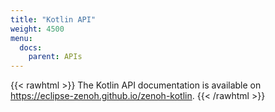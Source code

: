 ```yaml
---
title: "Kotlin API"
weight: 4500
menu:
  docs:
    parent: APIs
---
```


{{< rawhtml >}}
The Kotlin API documentation is available on
<a href="https://eclipse-zenoh.github.io/zenoh-kotlin" target="_blank">https://eclipse-zenoh.github.io/zenoh-kotlin</a>.
{{< /rawhtml >}}
